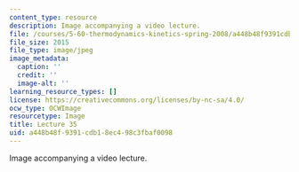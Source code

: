```yaml
---
content_type: resource
description: Image accompanying a video lecture.
file: /courses/5-60-thermodynamics-kinetics-spring-2008/a448b48f9391cdb18ec498c3fbaf0098_lec35_th.jpg
file_size: 2015
file_type: image/jpeg
image_metadata:
  caption: ''
  credit: ''
  image-alt: ''
learning_resource_types: []
license: https://creativecommons.org/licenses/by-nc-sa/4.0/
ocw_type: OCWImage
resourcetype: Image
title: Lecture 35
uid: a448b48f-9391-cdb1-8ec4-98c3fbaf0098
---
```

Image accompanying a video lecture.